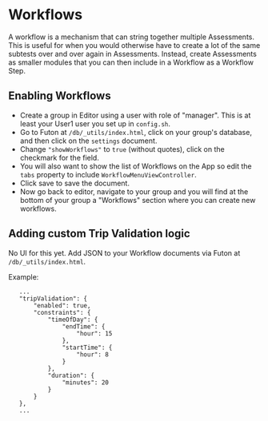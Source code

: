 # Workflows
A workflow is a mechanism that can string together multiple Assessments. This is useful for when you would otherwise have to create a lot of the same subtests over and over again in Assessments. Instead, create Assessments as smaller modules that you can then include in a Workflow as a Workflow Step.

## Enabling Workflows
- Create a group in Editor using a user with role of "manager". This is at least your User1 user you set up in `config.sh`.
- Go to Futon at `/db/_utils/index.html`, click on your group's database, and then click on the `settings` document.
- Change `"showWorkflows"` to `true` (without quotes), click on the checkmark for the field.
- You will also want to show the list of Workflows on the App so edit the `tabs` property to include `WorkflowMenuViewController`. 
- Click save to save the document.
- Now go back to editor, navigate to your group and you will find at the bottom of your group a "Workflows" section where you can create new workflows.

## Adding custom Trip Validation logic
No UI for this yet. Add JSON to your Workflow documents via Futon at `/db/_utils/index.html`. 

Example: 
```
   ...
   "tripValidation": {
       "enabled": true,
       "constraints": {
           "timeOfDay": {
               "endTime": {
                   "hour": 15
               },
               "startTime": {
                   "hour": 8
               }
           },
           "duration": {
               "minutes": 20
           }
       }
   },
   ...
```
